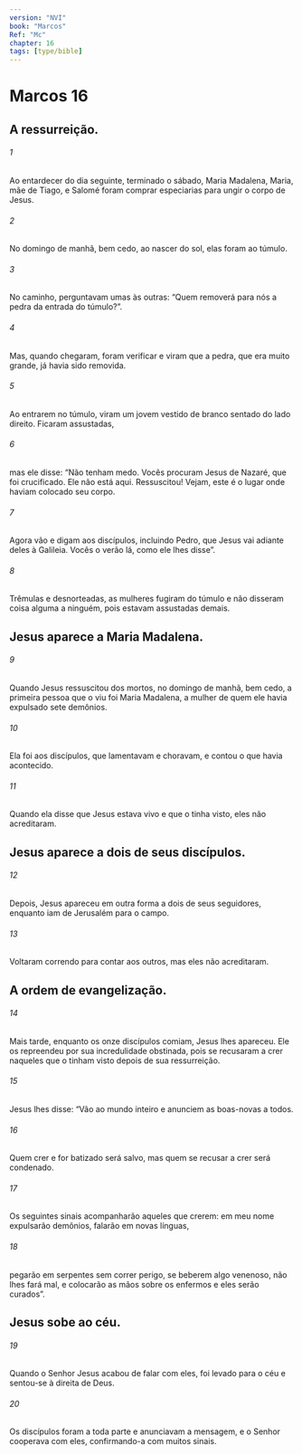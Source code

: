 ```yaml
---
version: "NVI"
book: "Marcos"
Ref: "Mc"
chapter: 16
tags: [type/bible]
---
```


# Marcos 16

## A ressurreição.

###### 1 
Ao entardecer do dia seguinte, terminado o sábado, Maria Madalena, Maria, mãe de Tiago, e Salomé foram comprar especiarias para ungir o corpo de Jesus.

###### 2 
No domingo de manhã, bem cedo, ao nascer do sol, elas foram ao túmulo.

###### 3 
No caminho, perguntavam umas às outras: “Quem removerá para nós a pedra da entrada do túmulo?”.

###### 4 
Mas, quando chegaram, foram verificar e viram que a pedra, que era muito grande, já havia sido removida.

###### 5 
Ao entrarem no túmulo, viram um jovem vestido de branco sentado do lado direito. Ficaram assustadas,

###### 6 
mas ele disse: “Não tenham medo. Vocês procuram Jesus de Nazaré, que foi crucificado. Ele não está aqui. Ressuscitou! Vejam, este é o lugar onde haviam colocado seu corpo.

###### 7 
Agora vão e digam aos discípulos, incluindo Pedro, que Jesus vai adiante deles à Galileia. Vocês o verão lá, como ele lhes disse”.

###### 8 
Trêmulas e desnorteadas, as mulheres fugiram do túmulo e não disseram coisa alguma a ninguém, pois estavam assustadas demais.

## Jesus aparece a Maria Madalena.

###### 9 
Quando Jesus ressuscitou dos mortos, no domingo de manhã, bem cedo, a primeira pessoa que o viu foi Maria Madalena, a mulher de quem ele havia expulsado sete demônios.

###### 10 
Ela foi aos discípulos, que lamentavam e choravam, e contou o que havia acontecido.

###### 11 
Quando ela disse que Jesus estava vivo e que o tinha visto, eles não acreditaram.

## Jesus aparece a dois de seus discípulos.

###### 12 
Depois, Jesus apareceu em outra forma a dois de seus seguidores, enquanto iam de Jerusalém para o campo.

###### 13 
Voltaram correndo para contar aos outros, mas eles não acreditaram.

## A ordem de evangelização.

###### 14 
Mais tarde, enquanto os onze discípulos comiam, Jesus lhes apareceu. Ele os repreendeu por sua incredulidade obstinada, pois se recusaram a crer naqueles que o tinham visto depois de sua ressurreição.

###### 15 
Jesus lhes disse: “Vão ao mundo inteiro e anunciem as boas-novas a todos.

###### 16 
Quem crer e for batizado será salvo, mas quem se recusar a crer será condenado.

###### 17 
Os seguintes sinais acompanharão aqueles que crerem: em meu nome expulsarão demônios, falarão em novas línguas,

###### 18 
pegarão em serpentes sem correr perigo, se beberem algo venenoso, não lhes fará mal, e colocarão as mãos sobre os enfermos e eles serão curados”.

## Jesus sobe ao céu.

###### 19 
Quando o Senhor Jesus acabou de falar com eles, foi levado para o céu e sentou-se à direita de Deus.

###### 20 
Os discípulos foram a toda parte e anunciavam a mensagem, e o Senhor cooperava com eles, confirmando-a com muitos sinais.